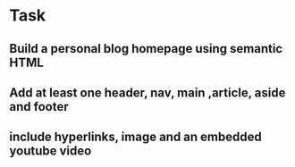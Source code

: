 # Task

## Build a personal blog homepage using semantic HTML

## Add at least one header, nav, main ,article, aside and footer

## include hyperlinks, image and an embedded youtube video
